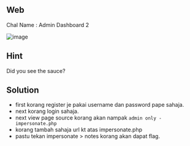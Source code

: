 ## Web
Chal Name : Admin Dashboard 2

![image](https://user-images.githubusercontent.com/23289982/205421223-ccf43c4e-2352-4b09-b235-ad7ce08d439b.png)

## Hint
Did you see the sauce?

## Solution
* first korang register je pakai username dan password pape sahaja. 
* next korang login sahaja. 
* next view page source korang akan nampak `admin only - impersonate.php ` 
* korang tambah sahaja url kt atas impersonate.php 
* pastu tekan impersonate > notes korang akan dapat flag.

